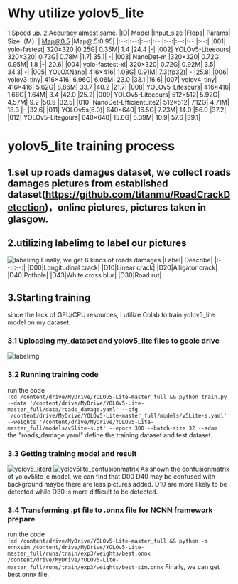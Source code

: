 # Why utilize yolov5_lite
1.Speed up.
2.Accuracy almost same.
|ID|	Model	|Input_size	|Flops|	Params|	Size（M）|	Map@0.5	|Map@.5:0.95|
|:--:|:--:|:--:|:--:|:--:|:--:|:--:|:--:|
|001|	yolo-fastest|	320×320	|0.25G|	0.35M|	1.4	|24.4	|-|
|002|	YOLOv5-Liteeours|	320×320|	0.73G|	0.78M	|1.7|	35.1|	-|
|003|	NanoDet-m	|320×320|	0.72G|	0.95M|	1.8	|-|	20.6|
|004|	yolo-fastest-xl|	320×320|	0.72G|	0.92M|	3.5|	34.3|	-|
|005|	YOLOXNano|	416×416|	1.08G|	0.91M|	7.3(fp32)|	-	|25.8|
|006|	yolov3-tiny|	416×416|	6.96G|	6.06M|	23.0	|33.1	|16.6|
|007|	yolov4-tiny|	416×416|	5.62G|	8.86M|	33.7	|40.2	|21.7|
|008|	YOLOv5-Litesours|	416×416|	1.66G|	1.64M|	3.4	|42.0	|25.2|
|009|	YOLOv5-Litecours|	512×512|	5.92G|	4.57M|	9.2	|50.9	|32.5|
|010|	NanoDet-EfficientLite2|	512×512|	7.12G|	4.71M|	18.3	|-	|32.6|
|011|	YOLOv5s(6.0)|	640×640|	16.5G|	7.23M|	14.0	|56.0	|37.2|
|012|	YOLOv5-Litegours|	640×640|	15.6G|	5.39M|	10.9|	57.6	|39.1|
# yolov5_lite training process
## 1.set up roads damages dataset, we collect roads damages pictures from established dataset(https://github.com/titanmu/RoadCrackDetection)，online pictures, pictures taken in glasgow.
## 2.utilizing labelimg to label our pictures 
![labelimg](https://raw.githubusercontent.com/KW-DONG/Roads-Damages-Detector/yolo_training/yolo_training/pictures/labelimg.png)
Finally, we get 6 kinds of roads damages 
|Label|	Describe|
|:--:|:--:|
|D00|Longitudinal crack|
|D10|Linear crack|
|D20|Alligator crack|
|D40|Pothole|
|D43|White cross blur|
|D30|Road rut|
## 3.Starting training
since the lack of GPU/CPU resources, I utilize Colab to train yolov5_lite model on my dataset.
### 3.1 Uploading my_dataset and yolov5_lite files to goole drive 
![labelimg](https://raw.githubusercontent.com/KW-DONG/Roads-Damages-Detector/yolo_training/yolo_training/pictures/google_drive.png)
### 3.2 Running training code
run the code  
  `!cd /content/drive/MyDrive/YOLOv5-Lite-master_full && python train.py --data '/content/drive/MyDrive/YOLOv5-Lite-master_full/data/roads_damage.yaml' --cfg '/content/drive/MyDrive/YOLOv5-Lite-master_full/models/v5Lite-s.yaml' --weights '/content/drive/MyDrive/YOLOv5-Lite-master_full/models/v5lite-s.pt' --epoch 300 --batch-size 32 --adam`  
the "roads_damage.yaml" define the training dataset and test dataset.
### 3.3 Getting training model and result
![yolov5_literd](https://raw.githubusercontent.com/KW-DONG/Roads-Damages-Detector/yolo_training/yolo_training/pictures/yolov5lite_result.png)
![yolov5lite_confusionmatrix](https://raw.githubusercontent.com/KW-DONG/Roads-Damages-Detector/yolo_training/yolo_training/pictures/yolov5lite_confusion_matrix.png)
As shown the confusionmatrix of yolov5lite_c model, we can find that D00 D40 may be confused with background maybe there are less pictures added. D10 are more likely to be detected while D30 is more difficult to be detected.
### 3.4 Transferming .pt file to .onnx file for NCNN framework prepare
run the code  
`!cd /content/drive/MyDrive/YOLOv5-Lite-master_full && python -m onnxsim /content/drive/MyDrive/YOLOv5-Lite-master_full/runs/train/exp3/weights/best.onnx /content/drive/MyDrive/YOLOv5-Lite-master_full/runs/train/exp3/weights/best-sim.onnx`  Finally, we 
can get best.onnx file.
